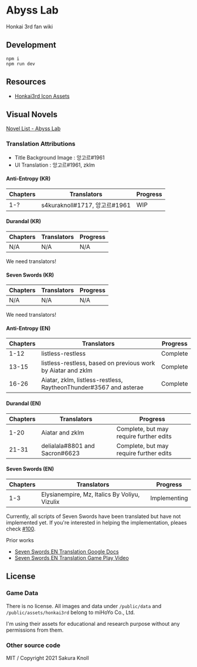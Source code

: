 # Abyss Lab

Honkai 3rd fan wiki

## Development

```
npm i
npm run dev
```

## Resources

- [Honkai3rd Icon Assets](https://www.figma.com/file/U6OLV1Mlhc3DAXBzBXToO4/AbyssLab-Honkai-icons?node-id=0%3A1)

## Visual Novels

[Novel List - Abyss Lab](https://www.abyss-lab.app/honkai3rd/media)

### Translation Attributions

- Title Background Image : 앙고르#1961
- UI Translation : 앙고르#1961, zklm

#### Anti-Entropy (KR)

| Chapters | Translators                   | Progress |
| -------- | ----------------------------- | -------- |
| 1-?      | s4kuraknoll#1717, 앙고르#1961 | WIP      |

#### Durandal (KR)

| Chapters | Translators | Progress |
| -------- | ----------- | -------- |
| N/A      | N/A         | N/A      |

We need translators!

#### Seven Swords (KR)

| Chapters | Translators | Progress |
| -------- | ----------- | -------- |
| N/A      | N/A         | N/A      |

We need translators!

#### Anti-Entropy (EN)

| Chapters | Translators                                                       | Progress |
| -------- | ----------------------------------------------------------------- | -------- |
| 1-12     | listless-restless                                                 | Complete |
| 13-15    | listless-restless, based on previous work by Aiatar and zklm      | Complete |
| 16-26    | Aiatar, zklm, listless-restless, RaytheonThunder#3567 and asterae | Complete |

#### Durandal (EN)

| Chapters | Translators                    | Progress                                |
| -------- | ------------------------------ | --------------------------------------- |
| 1-20     | Aiatar and zklm                | Complete, but may require further edits |
| 21-31    | delialala#8801 and Sacron#6623 | Complete, but may require further edits |

#### Seven Swords (EN)

| Chapters | Translators                                   | Progress     |
| -------- | --------------------------------------------- | ------------ |
| 1-3      | Elysianempire, Mz, Italics By Voliyu, Vizulix | Implementing |

Currently, all scripts of Seven Swords have been translated but have not implemented yet.
If you're interested in helping the implementation, pleaes check [#100](https://github.com/sakura-knoll/abyss-lab/issues/100).

Prior works

- [Seven Swords EN Translation Google Docs](https://docs.google.com/document/d/1vCSIOWXYogEPSYYsVzQCrpgOadw6-udABBgd5eAvoZ8/edit#)
- [Seven Swords EN Translation Game Play Video](https://www.youtube.com/channel/UCyeHz1CGgJkXJd-c7lw_RiQ/playlists)

## License

### Game Data

There is no license. All images and data under `/public/data` and `/public/assets/honkai3rd` belong to miHoYo Co., Ltd.

I'm using their assets for educational and research purpose without any permissions from them.

### Other source code

MIT / Copyright 2021 Sakura Knoll
